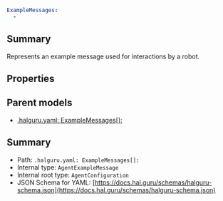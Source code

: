 <!--
title: ExampleMessages[]
version: 1.0.0+985fa281609b0afa8cea033581aabacb4efd2baa
generated: true
date: 2025-04-05T19:13:16Z
node: This file is generated by the command-line program: `halguru manual --generate-docs`
-->


```yaml
ExampleMessages:
  -
```

## Summary

Represents an example message used for interactions by a robot.

## Properties


## Parent models

* [.halguru.yaml: ExampleMessages[]:]((halguru)-examplemessages-list.md)
## Summary

* Path: `.halguru.yaml: ExampleMessages[]:`
* Internal type: `AgentExampleMessage`
* Internal root type: `AgentConfiguration`
* JSON Schema for YAML: [https://docs.hal.guru/schemas/halguru-schema.json](https://docs.hal.guru/schemas/halguru-schema.json)
